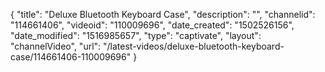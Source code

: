 {
    "title": "Deluxe Bluetooth Keyboard Case",
    "description": "",
    "channelid": "114661406",
    "videoid": "110009696",
    "date_created": "1502526156",
    "date_modified": "1516985657",
    "type": "captivate",
    "layout": "channelVideo",
    "url": "\/latest-videos\/deluxe-bluetooth-keyboard-case\/114661406-110009696"
}